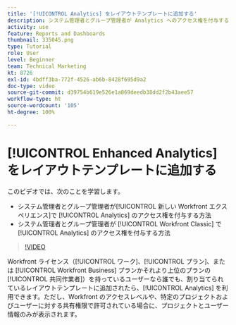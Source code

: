 ```yaml
---
title: '[!UICONTROL Analytics] をレイアウトテンプレートに追加する'
description: システム管理者とグループ管理者が Analytics へのアクセス権を付与する方法について説明します。
activity: use
feature: Reports and Dashboards
thumbnail: 335045.png
type: Tutorial
role: User
level: Beginner
team: Technical Marketing
kt: 8726
exl-id: 4bdff3ba-772f-4526-ab6b-8428f695d9a2
doc-type: video
source-git-commit: d39754b619e526e1a869deedb38dd2f2b43aee57
workflow-type: ht
source-wordcount: '105'
ht-degree: 100%

---
```


# [!UICONTROL Enhanced Analytics] をレイアウトテンプレートに追加する

このビデオでは、次のことを学習します。

* システム管理者とグループ管理者が[!UICONTROL 新しい Workfront エクスペリエンス]で [!UICONTROL Analytics] のアクセス権を付与する方法
* システム管理者とグループ管理者が [!UICONTROL Workfront Classic] で [!UICONTROL Analytics] のアクセス権を付与する方法

>[!VIDEO](https://video.tv.adobe.com/v/335045/?quality=12)

Workfront ライセンス（[!UICONTROL ワーク]、[!UICONTROL プラン]、または [!UICONTROL Workfront Business] プランかそれより上位のプランの[!UICONTROL 共同作業者]）を持っているユーザーなら誰でも、割り当てられているレイアウトテンプレートに追加されたら、[!UICONTROL Analytics] を利用できます。ただし、Workfront のアクセスレベルや、特定のプロジェクトおよびユーザーに対する共有権限で許可されている場合に、プロジェクトとユーザー情報のみが表示されます。

